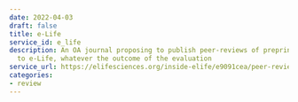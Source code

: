```yaml
---
date: 2022-04-03
draft: false
title: e-Life
service_id: e_life
description: An OA journal proposing to publish peer-reviews of preprints submitted
  to e-Life, whatever the outcome of the evaluation
service_url: https://elifesciences.org/inside-elife/e9091cea/peer-review-new-initiatives-to-enhance-the-value-of-elife-s-process
categories:
- review
---
```



